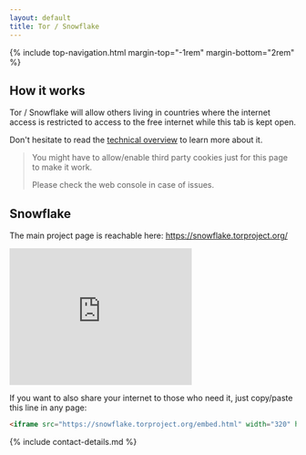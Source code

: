 ```yaml
---
layout: default
title: Tor / Snowflake
---
```


{% include top-navigation.html margin-top="-1rem" margin-bottom="2rem" %}

## How it works

Tor / Snowflake will allow others living in countries where the internet access is restricted to access to the free internet while this tab is kept open.

Don't hesitate to read the [technical overview](https://gitlab.torproject.org/tpo/anti-censorship/pluggable-transports/snowflake/-/wikis/Technical%20Overview) to learn more about it.

> You might have to allow/enable third party cookies just for this page to make it work.
>
> Please check the web console in case of issues.

## Snowflake

The main project page is reachable here: https://snowflake.torproject.org/

<iframe src="https://snowflake.torproject.org/embed.html" width="320" height="240" frameborder="0" scrolling="no"></iframe>

If you want to also share your internet to those who need it, just copy/paste this line in any page:

```html
<iframe src="https://snowflake.torproject.org/embed.html" width="320" height="240" frameborder="0" scrolling="no"></iframe>
```

{% include contact-details.md %}
